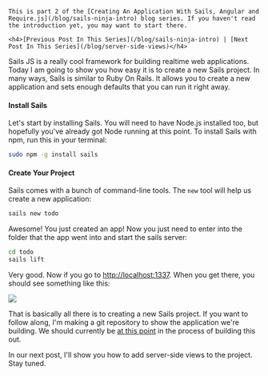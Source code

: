 <div class="series-placement">

    This is part 2 of the [Creating An Application With Sails, Angular and Require.js](/blog/sails-ninja-intro) blog series. If you haven't read the introduction yet, you may want to start there.

    <h4>[Previous Post In This Series](/blog/sails-ninja-intro) | [Next Post In This Series](/blog/server-side-views)</h4>

</div>

Sails JS is a really cool framework for building realtime web applications. Today I am going to show you how easy it is to create a new Sails project. In many ways, Sails is similar to Ruby On Rails. It allows you to create a new application and sets enough defaults that you can run it right away.

<!-- more -->

#### Install Sails

Let's start by installing Sails. You will need to have Node.js installed too, but hopefully you've already got Node running at this point. To install Sails with npm, run this in your terminal:

```bash
sudo npm -g install sails
```

#### Create Your Project

Sails comes with a bunch of command-line tools. The `new` tool will help us create a new application:

```bash
sails new todo
```

Awesome! You just created an app! Now you just need to enter into the folder that the app went into and start the sails server:

```bash
cd todo
sails lift
```

Very good. Now if you go to [http://localhost:1337](http://localhost:1337). When you get there, you should see something like this:

![](/images/blog/sails1.png)

That is basically all there is to creating a new Sails project. If you want to follow along, I'm making a git repository to show the application we're building. We should currently be [at this point](https://github.com/tysoncadenhead/sails-angular-example-app/tree/cd5eed11dd5682656c791856886785e70b60e5bd) in the process of building this out.

In our next post, I'll show you how to add server-side views to the project. Stay tuned.